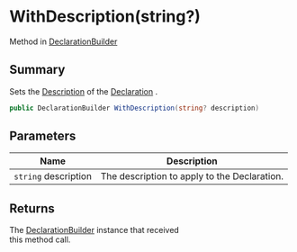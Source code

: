 # WithDescription(string?)

Method in [DeclarationBuilder](yarn.compiler.declarationbuilder.md)

## Summary

Sets the [Description](yarn.compiler.declaration.description.md) of the [Declaration](yarn.compiler.declarationbuilder.declaration.md) .

```csharp
public DeclarationBuilder WithDescription(string? description)
```

## Parameters

| Name                 | Description                                  |
| -------------------- | -------------------------------------------- |
| `string` description | The description to apply to the Declaration. |

## Returns

The [DeclarationBuilder](yarn.compiler.declarationbuilder.md) instance that received\
this method call.

